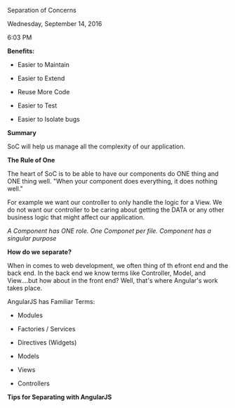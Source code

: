 Separation of Concerns

Wednesday, September 14, 2016

6:03 PM

**Benefits:**

-   Easier to Maintain

-   Easier to Extend

-   Reuse More Code

-   Easier to Test

-   Easier to Isolate bugs

**Summary**

SoC will help us manage all the complexity of our application.

**The Rule of One**

The heart of SoC is to be able to have our components do ONE thing and ONE thing well. \"When your component does everything, it does nothing well.\"

For example we want our controller to only handle the logic for a View. We do not want our controller to be caring about getting the DATA or any other business logic that might affect our application.

*A Component has ONE role. One Componet per file. Component has a singular purpose*

**How do we separate?**

When in comes to web development, we often thing of th efront end and the back end. In the back end we know terms like Controller, Model, and View....but how about in the front end? Well, that\'s where Angular\'s work takes place.

AngularJS has Familiar Terms:

-   Modules

-   Factories / Services

-   Directives (Widgets)

-   Models

-   Views

-   Controllers

**Tips for Separating with AngularJS**
